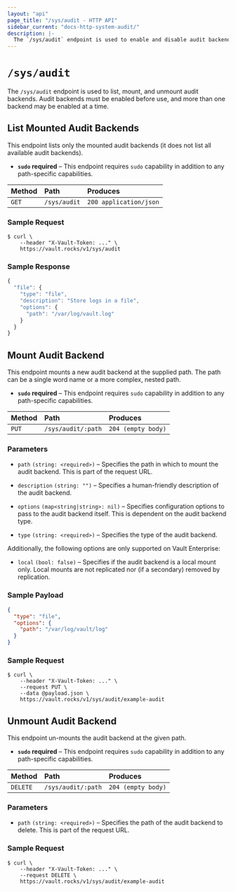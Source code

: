 ```yaml
---
layout: "api"
page_title: "/sys/audit - HTTP API"
sidebar_current: "docs-http-system-audit/"
description: |-
  The `/sys/audit` endpoint is used to enable and disable audit backends.
---
```


# `/sys/audit`

The `/sys/audit` endpoint is used to list, mount, and unmount audit backends.
Audit backends must be enabled before use, and more than one backend may be
enabled at a time.

## List Mounted Audit Backends

This endpoint lists only the mounted audit backends (it does not list all
available audit backends).

- **`sudo` required** – This endpoint requires `sudo` capability in addition to
  any path-specific capabilities.

| Method   | Path                         | Produces               |
| :------- | :--------------------------- | :--------------------- |
| `GET`    | `/sys/audit`                 | `200 application/json` |

### Sample Request

```
$ curl \
    --header "X-Vault-Token: ..." \
    https://vault.rocks/v1/sys/audit
```

### Sample Response

```javascript
{
  "file": {
    "type": "file",
    "description": "Store logs in a file",
    "options": {
      "path": "/var/log/vault.log"
    }
  }
}
```

## Mount Audit Backend

This endpoint mounts a new audit backend at the supplied path. The path can be a
single word name or a more complex, nested path.

- **`sudo` required** – This endpoint requires `sudo` capability in addition to
  any path-specific capabilities.

| Method   | Path                         | Produces               |
| :------- | :--------------------------- | :--------------------- |
| `PUT`    | `/sys/audit/:path`           | `204 (empty body)`     |

### Parameters

- `path` `(string: <required>)` – Specifies the path in which to mount the audit
  backend. This is part of the request URL.

- `description` `(string: "")` – Specifies a human-friendly description of the
  audit backend.

- `options` `(map<string|string>: nil)` – Specifies configuration options to
  pass to the audit backend itself. This is dependent on the audit backend type.

- `type` `(string: <required>)` – Specifies the type of the audit backend.

Additionally, the following options are only supported on Vault Enterprise:
    
- `local` `(bool: false)` – Specifies if the audit backend is a local mount  
  only. Local mounts are not replicated nor (if a secondary) removed by 
  replication.

### Sample Payload

```json
{
  "type": "file",
  "options": {
    "path": "/var/log/vault/log"
  }
}
```

### Sample Request

```
$ curl \
    --header "X-Vault-Token: ..." \
    --request PUT \
    --data @payload.json \
    https://vault.rocks/v1/sys/audit/example-audit
```

## Unmount Audit Backend

This endpoint un-mounts the audit backend at the given path.

- **`sudo` required** – This endpoint requires `sudo` capability in addition to
  any path-specific capabilities.

| Method   | Path                         | Produces               |
| :------- | :--------------------------- | :--------------------- |
| `DELETE` | `/sys/audit/:path`           | `204 (empty body)`     |

### Parameters

- `path` `(string: <required>)` – Specifies the path of the audit backend to
  delete. This is part of the request URL.

### Sample Request

```
$ curl \
    --header "X-Vault-Token: ..." \
    --request DELETE \
    https://vault.rocks/v1/sys/audit/example-audit
```
